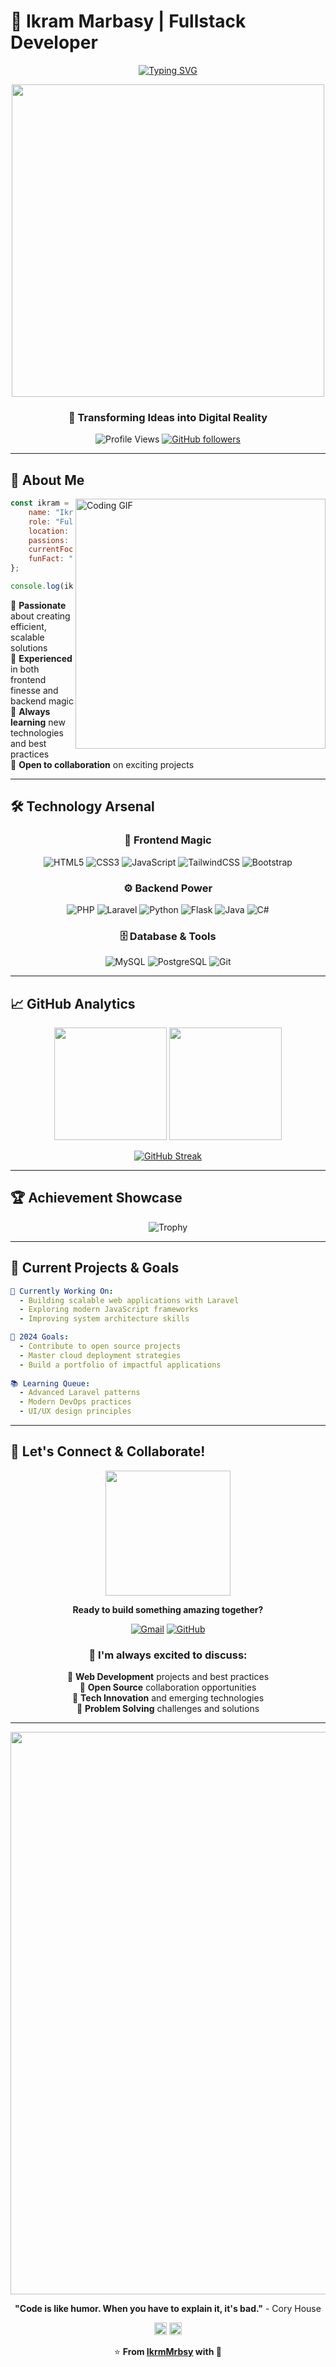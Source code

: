 # 🚀 Ikram Marbasy | Fullstack Developer

<div align="center">
  
  [![Typing SVG](https://readme-typing-svg.demolab.com?font=Fira+Code&size=28&duration=2500&pause=800&color=6366F1&center=true&vCenter=true&multiline=true&width=800&height=120&lines=Hello%2C+I'm+Ikram+%F0%9F%91%8B;Fullstack+Web+Developer+%F0%9F%92%BB;Building+Amazing+Digital+Experiences+%E2%9C%A8;Passionate+Problem+Solver+%F0%9F%A7%A9)](https://git.io/typing-svg)
  
  <img src="https://user-images.githubusercontent.com/74038190/225813708-98b745f2-7d22-48cf-9150-083f1b00d6c9.gif" width="500">
  
  ### 🌟 Transforming Ideas into Digital Reality
  
  ![Profile Views](https://komarev.com/ghpvc/?username=IkrmMrbsy&style=for-the-badge&color=6366f1)
  [![GitHub followers](https://img.shields.io/github/followers/IkrmMrbsy?style=for-the-badge&color=6366f1)](https://github.com/IkrmMrbsy)
  
</div>

---

## 🎯 About Me

<img align="right" alt="Coding GIF" width="400" src="https://user-images.githubusercontent.com/74038190/229223263-cf2e4b07-2615-4f87-9c38-e37600f8381a.gif">

```javascript
const ikram = {
    name: "Ikram Marbasy",
    role: "Fullstack Developer",
    location: "Indonesia 🇮🇩",
    passions: ["Problem Solving", "Clean Code", "User Experience"],
    currentFocus: "Building scalable web applications",
    funFact: "I debug with coffee ☕ and deploy with confidence 🚀"
};

console.log(ikram.greeting()); // "Let's build something amazing together!"
```

🔹 **Passionate** about creating efficient, scalable solutions  
🔹 **Experienced** in both frontend finesse and backend magic  
🔹 **Always learning** new technologies and best practices  
🔹 **Open to collaboration** on exciting projects  

---

## 🛠️ Technology Arsenal

<div align="center">

### 🎨 Frontend Magic
![HTML5](https://img.shields.io/badge/HTML5-E34F26?style=for-the-badge&logo=html5&logoColor=white)
![CSS3](https://img.shields.io/badge/CSS3-1572B6?style=for-the-badge&logo=css3&logoColor=white)
![JavaScript](https://img.shields.io/badge/JavaScript-F7DF1E?style=for-the-badge&logo=javascript&logoColor=black)
![TailwindCSS](https://img.shields.io/badge/Tailwind_CSS-38B2AC?style=for-the-badge&logo=tailwind-css&logoColor=white)
![Bootstrap](https://img.shields.io/badge/Bootstrap-7952B3?style=for-the-badge&logo=bootstrap&logoColor=white)

### ⚙️ Backend Power
![PHP](https://img.shields.io/badge/PHP-777BB4?style=for-the-badge&logo=php&logoColor=white)
![Laravel](https://img.shields.io/badge/Laravel-FF2D20?style=for-the-badge&logo=laravel&logoColor=white)
![Python](https://img.shields.io/badge/Python-3776AB?style=for-the-badge&logo=python&logoColor=white)
![Flask](https://img.shields.io/badge/Flask-000000?style=for-the-badge&logo=flask&logoColor=white)
![Java](https://img.shields.io/badge/Java-ED8B00?style=for-the-badge&logo=openjdk&logoColor=white)
![C#](https://img.shields.io/badge/C%23-239120?style=for-the-badge&logo=c-sharp&logoColor=white)

### 🗄️ Database & Tools
![MySQL](https://img.shields.io/badge/MySQL-4479A1?style=for-the-badge&logo=mysql&logoColor=white)
![PostgreSQL](https://img.shields.io/badge/PostgreSQL-336791?style=for-the-badge&logo=postgresql&logoColor=white)
![Git](https://img.shields.io/badge/Git-F05032?style=for-the-badge&logo=git&logoColor=white)

</div>

---

## 📈 GitHub Analytics

<div align="center">
  
  <img height="180em" src="https://github-readme-stats.vercel.app/api?username=IkrmMrbsy&show_icons=true&theme=react&include_all_commits=true&count_private=true&hide_border=true&bg_color=0D1117&title_color=F85D7F&icon_color=F8D866&text_color=C9D1D9"/>
  <img height="180em" src="https://github-readme-stats.vercel.app/api/top-langs/?username=IkrmMrbsy&layout=compact&theme=react&hide_border=true&bg_color=0D1117&title_color=F85D7F&text_color=C9D1D9"/>
  
</div>

<div align="center">
  
  [![GitHub Streak](https://streak-stats.demolab.com?user=IkrmMrbsy&theme=react&hide_border=true&background=0D1117&stroke=F85D7F&ring=F8D866&fire=F85D7F&currStreakLabel=C9D1D9&sideLabels=C9D1D9&currStreakNum=F8D866&sideNums=F8D866)](https://git.io/streak-stats)
  
</div>

---

## 🏆 Achievement Showcase

<div align="center">
  
  ![Trophy](https://github-profile-trophy.vercel.app/?username=IkrmMrbsy&theme=onedark&no-frame=true&no-bg=true&margin-w=4&column=4)
  
</div>

---

## 🎨 Current Projects & Goals

```yaml
🚧 Currently Working On:
  - Building scalable web applications with Laravel
  - Exploring modern JavaScript frameworks
  - Improving system architecture skills

🎯 2024 Goals:
  - Contribute to open source projects
  - Master cloud deployment strategies
  - Build a portfolio of impactful applications
  
📚 Learning Queue:
  - Advanced Laravel patterns
  - Modern DevOps practices
  - UI/UX design principles
```

---

## 🤝 Let's Connect & Collaborate!

<div align="center">
  
  <img src="https://user-images.githubusercontent.com/74038190/216644497-1951db19-8f3d-4e44-ac08-8e9d7e0d94a7.gif" width="200">
  
  **Ready to build something amazing together?**
  
  [![Gmail](https://img.shields.io/badge/Gmail-D14836?style=for-the-badge&logo=gmail&logoColor=white)](mailto:ikrammarbasy17@gmail.com)
  [![GitHub](https://img.shields.io/badge/GitHub-100000?style=for-the-badge&logo=github&logoColor=white)](https://github.com/IkrmMrbsy)
  
  ### 💬 I'm always excited to discuss:
  🔹 **Web Development** projects and best practices  
  🔹 **Open Source** collaboration opportunities  
  🔹 **Tech Innovation** and emerging technologies  
  🔹 **Problem Solving** challenges and solutions  
  
</div>

---

<div align="center">
  
  <img src="https://user-images.githubusercontent.com/74038190/212284100-561aa473-3905-4a80-b561-0d28506553ee.gif" width="900">
  
  **"Code is like humor. When you have to explain it, it's bad."** - Cory House
  
  <img height="20" src="https://img.shields.io/badge/Made%20with-❤️-red?style=for-the-badge">
  <img height="20" src="https://img.shields.io/badge/Powered%20by-☕-brown?style=for-the-badge">
  
  ⭐️ **From [IkrmMrbsy](https://github.com/IkrmMrbsy) with 💙**
  
</div>
